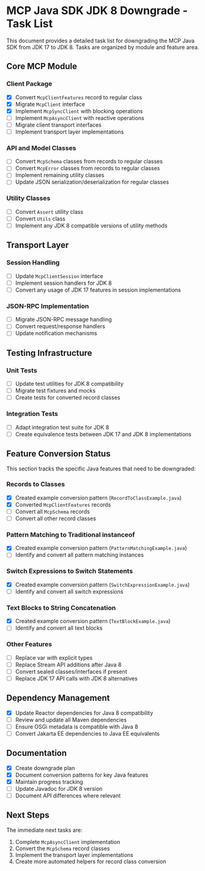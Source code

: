 # MCP Java SDK JDK 8 Downgrade - Task List

This document provides a detailed task list for downgrading the MCP Java SDK from JDK 17 to JDK 8. Tasks are organized by module and feature area.

## Core MCP Module

### Client Package
- [x] Convert `McpClientFeatures` record to regular class
- [x] Migrate `McpClient` interface 
- [x] Implement `McpSyncClient` with blocking operations
- [ ] Implement `McpAsyncClient` with reactive operations
- [ ] Migrate client transport interfaces
- [ ] Implement transport layer implementations

### API and Model Classes
- [ ] Convert `McpSchema` classes from records to regular classes
- [ ] Convert `McpError` classes from records to regular classes
- [ ] Implement remaining utility classes
- [ ] Update JSON serialization/deserialization for regular classes

### Utility Classes
- [ ] Convert `Assert` utility class
- [ ] Convert `Utils` class
- [ ] Implement any JDK 8 compatible versions of utility methods

## Transport Layer

### Session Handling
- [ ] Update `McpClientSession` interface
- [ ] Implement session handlers for JDK 8
- [ ] Convert any usage of JDK 17 features in session implementations

### JSON-RPC Implementation
- [ ] Migrate JSON-RPC message handling
- [ ] Convert request/response handlers
- [ ] Update notification mechanisms

## Testing Infrastructure

### Unit Tests
- [ ] Update test utilities for JDK 8 compatibility
- [ ] Migrate test fixtures and mocks
- [ ] Create tests for converted record classes

### Integration Tests
- [ ] Adapt integration test suite for JDK 8
- [ ] Create equivalence tests between JDK 17 and JDK 8 implementations

## Feature Conversion Status

This section tracks the specific Java features that need to be downgraded:

### Records to Classes
- [x] Created example conversion pattern (`RecordToClassExample.java`)
- [x] Converted `McpClientFeatures` records
- [ ] Convert all `McpSchema` records
- [ ] Convert all other record classes

### Pattern Matching to Traditional instanceof
- [x] Created example conversion pattern (`PatternMatchingExample.java`)
- [ ] Identify and convert all pattern matching instances

### Switch Expressions to Switch Statements
- [x] Created example conversion pattern (`SwitchExpressionExample.java`)
- [ ] Identify and convert all switch expressions

### Text Blocks to String Concatenation
- [x] Created example conversion pattern (`TextBlockExample.java`)
- [ ] Identify and convert all text blocks

### Other Features
- [ ] Replace var with explicit types
- [ ] Replace Stream API additions after Java 8
- [ ] Convert sealed classes/interfaces if present
- [ ] Replace JDK 17 API calls with JDK 8 alternatives

## Dependency Management

- [x] Update Reactor dependencies for Java 8 compatibility
- [ ] Review and update all Maven dependencies
- [ ] Ensure OSGi metadata is compatible with Java 8
- [ ] Convert Jakarta EE dependencies to Java EE equivalents

## Documentation

- [x] Create downgrade plan
- [x] Document conversion patterns for key Java features
- [x] Maintain progress tracking
- [ ] Update Javadoc for JDK 8 version
- [ ] Document API differences where relevant

## Next Steps

The immediate next tasks are:
1. Complete `McpAsyncClient` implementation
2. Convert the `McpSchema` record classes
3. Implement the transport layer implementations
4. Create more automated helpers for record class conversion 